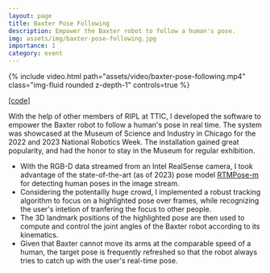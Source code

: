 ```yaml
---
layout: page
title: Baxter Pose Following
description: Empower the Baxter robot to follow a human's pose.
img: assets/img/baxter-pose-following.jpg
importance: 1
category: event
---
```


<div class="row">
    <div class="col-sm mt-3 mt-md-0">
        {% include video.html path="assets/video/baxter-pose-following.mp4" class="img-fluid rounded z-depth-1" controls=true %}
    </div>
</div>

[[code]](https://github.com/ripl/baxter-pose-following)

With the help of other members of RIPL at TTIC, I developed the software to empower the Baxter robot to follow a human's pose in real time. The system was showcased at the Museum of Science and Industry in Chicago for the 2022 and 2023 National Robotics Week. The installation gained great popularity, and had the honor to stay in the Museum for regular exhibition.

* With the RGB-D data streamed from an Intel RealSense camera, I took advantage of the state-of-the-art (as of 2023) pose model [RTMPose-m](https://github.com/open-mmlab/mmpose/tree/main/projects/rtmpose) for detecting human poses in the image stream.
* Considering the potentailly huge crowd, I implemented a robust tracking algorithm to focus on a highlighted pose over frames, while recognizing the user's intetion of tranfering the focus to other people.
* The 3D landmark positions of the highlighted pose are then used to compute and control the joint angles of the Baxter robot according to its kinematics.
* Given that Baxter cannot move its arms at the comparable speed of a human, the target pose is frequently refreshed so that the robot always tries to catch up with the user's real-time pose.
